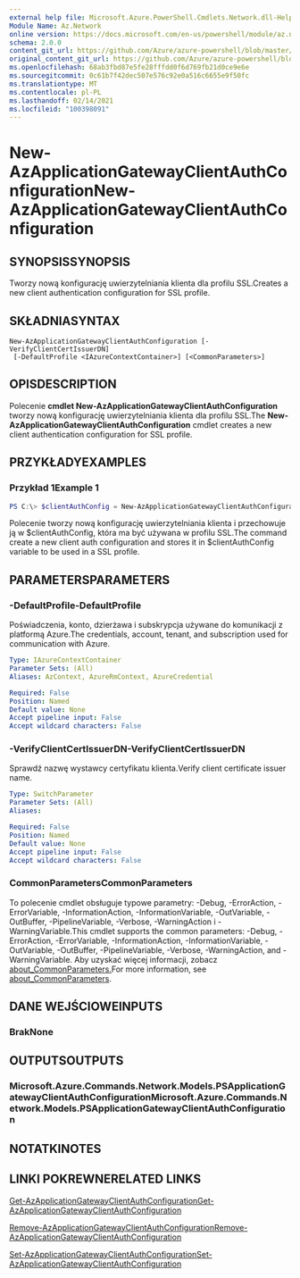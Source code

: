 ```yaml
---
external help file: Microsoft.Azure.PowerShell.Cmdlets.Network.dll-Help.xml
Module Name: Az.Network
online version: https://docs.microsoft.com/en-us/powershell/module/az.network/new-azapplicationgatewayclientauthconfiguration
schema: 2.0.0
content_git_url: https://github.com/Azure/azure-powershell/blob/master/src/Network/Network/help/New-AzApplicationGatewayClientAuthConfiguration.md
original_content_git_url: https://github.com/Azure/azure-powershell/blob/master/src/Network/Network/help/New-AzApplicationGatewayClientAuthConfiguration.md
ms.openlocfilehash: 68ab3fbd87e5fe28fffdd0f6d769fb21d0ce9e6e
ms.sourcegitcommit: 0c61b7f42dec507e576c92e0a516c6655e9f50fc
ms.translationtype: MT
ms.contentlocale: pl-PL
ms.lasthandoff: 02/14/2021
ms.locfileid: "100398091"
---
```

# <span data-ttu-id="08e4d-101">New-AzApplicationGatewayClientAuthConfiguration</span><span class="sxs-lookup"><span data-stu-id="08e4d-101">New-AzApplicationGatewayClientAuthConfiguration</span></span>

## <span data-ttu-id="08e4d-102">SYNOPSIS</span><span class="sxs-lookup"><span data-stu-id="08e4d-102">SYNOPSIS</span></span>
<span data-ttu-id="08e4d-103">Tworzy nową konfigurację uwierzytelniania klienta dla profilu SSL.</span><span class="sxs-lookup"><span data-stu-id="08e4d-103">Creates a new client authentication configuration for SSL profile.</span></span>

## <span data-ttu-id="08e4d-104">SKŁADNIA</span><span class="sxs-lookup"><span data-stu-id="08e4d-104">SYNTAX</span></span>

```
New-AzApplicationGatewayClientAuthConfiguration [-VerifyClientCertIssuerDN]
 [-DefaultProfile <IAzureContextContainer>] [<CommonParameters>]
```

## <span data-ttu-id="08e4d-105">OPIS</span><span class="sxs-lookup"><span data-stu-id="08e4d-105">DESCRIPTION</span></span>
<span data-ttu-id="08e4d-106">Polecenie **cmdlet New-AzApplicationGatewayClientAuthConfiguration** tworzy nową konfigurację uwierzytelniania klienta dla profilu SSL.</span><span class="sxs-lookup"><span data-stu-id="08e4d-106">The **New-AzApplicationGatewayClientAuthConfiguration** cmdlet creates a new client authentication configuration for SSL profile.</span></span>

## <span data-ttu-id="08e4d-107">PRZYKŁADY</span><span class="sxs-lookup"><span data-stu-id="08e4d-107">EXAMPLES</span></span>

### <span data-ttu-id="08e4d-108">Przykład 1</span><span class="sxs-lookup"><span data-stu-id="08e4d-108">Example 1</span></span>
```powershell
PS C:\> $clientAuthConfig = New-AzApplicationGatewayClientAuthConfiguration -VerifyClientCertIssuerDN
```

<span data-ttu-id="08e4d-109">Polecenie tworzy nową konfigurację uwierzytelniania klienta i przechowuje ją w $clientAuthConfig, która ma być używana w profilu SSL.</span><span class="sxs-lookup"><span data-stu-id="08e4d-109">The command create a new client auth configuration and stores it in $clientAuthConfig variable to be used in a SSL profile.</span></span> 

## <span data-ttu-id="08e4d-110">PARAMETERS</span><span class="sxs-lookup"><span data-stu-id="08e4d-110">PARAMETERS</span></span>

### <span data-ttu-id="08e4d-111">-DefaultProfile</span><span class="sxs-lookup"><span data-stu-id="08e4d-111">-DefaultProfile</span></span>
<span data-ttu-id="08e4d-112">Poświadczenia, konto, dzierżawa i subskrypcja używane do komunikacji z platformą Azure.</span><span class="sxs-lookup"><span data-stu-id="08e4d-112">The credentials, account, tenant, and subscription used for communication with Azure.</span></span>

```yaml
Type: IAzureContextContainer
Parameter Sets: (All)
Aliases: AzContext, AzureRmContext, AzureCredential

Required: False
Position: Named
Default value: None
Accept pipeline input: False
Accept wildcard characters: False
```

### <span data-ttu-id="08e4d-113">-VerifyClientCertIssuerDN</span><span class="sxs-lookup"><span data-stu-id="08e4d-113">-VerifyClientCertIssuerDN</span></span>
<span data-ttu-id="08e4d-114">Sprawdź nazwę wystawcy certyfikatu klienta.</span><span class="sxs-lookup"><span data-stu-id="08e4d-114">Verify client certificate issuer name.</span></span>

```yaml
Type: SwitchParameter
Parameter Sets: (All)
Aliases:

Required: False
Position: Named
Default value: None
Accept pipeline input: False
Accept wildcard characters: False
```

### <span data-ttu-id="08e4d-115">CommonParameters</span><span class="sxs-lookup"><span data-stu-id="08e4d-115">CommonParameters</span></span>
<span data-ttu-id="08e4d-116">To polecenie cmdlet obsługuje typowe parametry: -Debug, -ErrorAction, -ErrorVariable, -InformationAction, -InformationVariable, -OutVariable, -OutBuffer, -PipelineVariable, -Verbose, -WarningAction i -WarningVariable.</span><span class="sxs-lookup"><span data-stu-id="08e4d-116">This cmdlet supports the common parameters: -Debug, -ErrorAction, -ErrorVariable, -InformationAction, -InformationVariable, -OutVariable, -OutBuffer, -PipelineVariable, -Verbose, -WarningAction, and -WarningVariable.</span></span> <span data-ttu-id="08e4d-117">Aby uzyskać więcej informacji, zobacz [about_CommonParameters.](http://go.microsoft.com/fwlink/?LinkID=113216)</span><span class="sxs-lookup"><span data-stu-id="08e4d-117">For more information, see [about_CommonParameters](http://go.microsoft.com/fwlink/?LinkID=113216).</span></span>

## <span data-ttu-id="08e4d-118">DANE WEJŚCIOWE</span><span class="sxs-lookup"><span data-stu-id="08e4d-118">INPUTS</span></span>

### <span data-ttu-id="08e4d-119">Brak</span><span class="sxs-lookup"><span data-stu-id="08e4d-119">None</span></span>

## <span data-ttu-id="08e4d-120">OUTPUTS</span><span class="sxs-lookup"><span data-stu-id="08e4d-120">OUTPUTS</span></span>

### <span data-ttu-id="08e4d-121">Microsoft.Azure.Commands.Network.Models.PSApplicationGatewayClientAuthConfiguration</span><span class="sxs-lookup"><span data-stu-id="08e4d-121">Microsoft.Azure.Commands.Network.Models.PSApplicationGatewayClientAuthConfiguration</span></span>

## <span data-ttu-id="08e4d-122">NOTATKI</span><span class="sxs-lookup"><span data-stu-id="08e4d-122">NOTES</span></span>

## <span data-ttu-id="08e4d-123">LINKI POKREWNE</span><span class="sxs-lookup"><span data-stu-id="08e4d-123">RELATED LINKS</span></span>


[<span data-ttu-id="08e4d-124">Get-AzApplicationGatewayClientAuthConfiguration</span><span class="sxs-lookup"><span data-stu-id="08e4d-124">Get-AzApplicationGatewayClientAuthConfiguration</span></span>](./Get-AzApplicationGatewayClientAuthConfiguration.md)

[<span data-ttu-id="08e4d-125">Remove-AzApplicationGatewayClientAuthConfiguration</span><span class="sxs-lookup"><span data-stu-id="08e4d-125">Remove-AzApplicationGatewayClientAuthConfiguration</span></span>](./Remove-AzApplicationGatewayClientAuthConfiguration.md)

[<span data-ttu-id="08e4d-126">Set-AzApplicationGatewayClientAuthConfiguration</span><span class="sxs-lookup"><span data-stu-id="08e4d-126">Set-AzApplicationGatewayClientAuthConfiguration</span></span>](./Set-AzApplicationGatewayClientAuthConfiguration.md)
